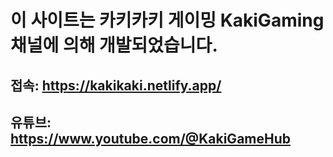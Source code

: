 # 이 사이트는 카키카키 게이밍 KakiGaming 채널에 의해 개발되었습니다.

## 접속: https://kakikaki.netlify.app/
## 유튜브: https://www.youtube.com/@KakiGameHub
